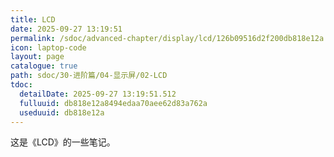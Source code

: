 ```yaml
---
title: LCD
date: 2025-09-27 13:19:51
permalink: /sdoc/advanced-chapter/display/lcd/126b09516d2f200db818e12a
icon: laptop-code
layout: page
catalogue: true
path: sdoc/30-进阶篇/04-显示屏/02-LCD
tdoc:
  detailDate: 2025-09-27 13:19:51.512
  fulluuid: db818e12a8494edaa70aee62d83a762a
  useduuid: db818e12a
---
```


这是《LCD》的一些笔记。
